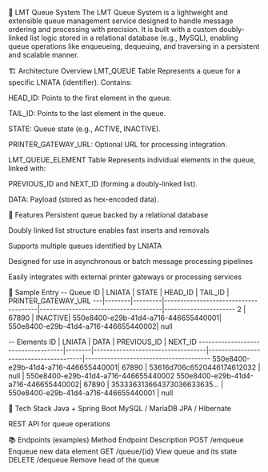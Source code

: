🧾 LMT Queue System
The LMT Queue System is a lightweight and extensible queue management service designed to handle message ordering and processing with precision. It is built with a custom doubly-linked list logic stored in a relational database (e.g., MySQL), enabling queue operations like enqueueing, dequeuing, and traversing in a persistent and scalable manner.

🏗️ Architecture Overview
LMT_QUEUE Table
Represents a queue for a specific LNIATA (identifier).
Contains:

HEAD_ID: Points to the first element in the queue.

TAIL_ID: Points to the last element in the queue.

STATE: Queue state (e.g., ACTIVE, INACTIVE).

PRINTER_GATEWAY_URL: Optional URL for processing integration.

LMT_QUEUE_ELEMENT Table
Represents individual elements in the queue, linked with:

PREVIOUS_ID and NEXT_ID (forming a doubly-linked list).

DATA: Payload (stored as hex-encoded data).

📌 Features
Persistent queue backed by a relational database

Doubly linked list structure enables fast inserts and removals

Supports multiple queues identified by LNIATA

Designed for use in asynchronous or batch message processing pipelines

Easily integrates with external printer gateways or processing services

📩 Sample Entry
-- Queue
ID | LNIATA | STATE   | HEAD_ID                             | TAIL_ID                             | PRINTER_GATEWAY_URL
---|--------|---------|--------------------------------------|--------------------------------------|----------------------
2  | 67890  | INACTIVE| 550e8400-e29b-41d4-a716-446655440001| 550e8400-e29b-41d4-a716-446655440002| null

-- Elements
ID                                   | LNIATA | DATA                              | PREVIOUS_ID                           | NEXT_ID
------------------------------------|--------|-----------------------------------|---------------------------------------|---------------------------------------
550e8400-e29b-41d4-a716-446655440001| 67890  | 53616d706c6520446174612032       | null                                  | 550e8400-e29b-41d4-a716-446655440002
550e8400-e29b-41d4-a716-446655440002| 67890  | 353336313664373036633635...      | 550e8400-e29b-41d4-a716-446655440001 | null

🚀 Tech Stack
Java + Spring Boot
MySQL / MariaDB
JPA / Hibernate

REST API for queue operations

📚 Endpoints (examples)
Method	Endpoint	Description
POST	/emqueue	Enqueue new data element
GET	/queue/{id}	View queue and its state
DELETE	/dequeue	Remove head of the queue
